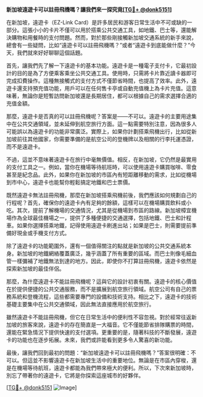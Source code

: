 **新加坡遠遊卡可以註冊飛機嗎？讓我們來一探究竟[[TG💪+ @donk5151](https://t.me/s/donk5151)]**

在新加坡，遠遊卡（EZ-Link Card）是許多居民和游客日常生活中不可或缺的一部分。這張小小的卡片不僅可以用於搭乘公共交通工具，如地鐵、巴士等，還能解決購物和用餐時的支付問題。然而，對於那些剛接觸新加坡交通系統的新手來說，總會有一些疑問，比如“遠遊卡可以註冊飛機嗎？”或者“遠遊卡到底能做什麼？”今天，我們就來好好聊聊這個話題。

首先，讓我們先了解一下遠遊卡的基本功能。遠遊卡是一種電子支付卡，它最初設計的目的是為了方便乘客乘坐公共交通工具。使用時，只需將卡片靠近讀卡器即可完成扣費操作。這種無接觸式的支付方式不僅節省時間，也提高了效率。此外，遠遊卡還支持預充值功能，用戶可以在任何售卡亭或自動充值機上為卡片充值。這意味著，無論你是短暫訪問新加坡還是長期居住，都可以根據自己的需求選擇合適的充值金額。

那麼，遠遊卡是否真的可以註冊飛機呢？答案是——不可以。遠遊卡的主要用途集中在公共交通領域，並未延伸到航空旅行方面。這一點需要特別注意，因為很多人可能誤以為遠遊卡的功能非常廣泛。實際上，如果你計劃搭乘飛機出行，比如從新加坡前往其他國家，你需要準備的是航空公司的登機牌以及相關的行李托運憑證，而不是遠遊卡。

不過，這並不意味著遠遊卡在旅行中毫無價值。相反，在新加坡，它仍然是最實用的支付工具之一。例如，當你在機場等待航班時，可以使用遠遊卡購買咖啡、零食甚至是紀念品。此外，如果你在新加坡的市區內有短距離移動的需求，比如從機場到市中心，遠遊卡也能幫你輕鬆搞定地鐵和巴士票價。

既然遠遊卡無法註冊飛機，那麼在新加坡搭乘飛機前後，我們應該如何規劃自己的行程呢？首先，確保你的遠遊卡內有足夠的餘額，這樣可以在機場購買飲料或小吃。其次，提前了解機場的交通情況，尤其是從機場到市區的路線。新加坡樟宜機場作為全球最佳機場之一，提供了多種便捷的交通選擇，包括地鐵、巴士和計程車。如果你選擇搭乘地鐵，記得使用遠遊卡刷進出站；如果是巴士，則需要提前準備好現金或手機支付方式。

除了遠遊卡的功能範圍外，還有一個值得關注的點就是新加坡的公共交通系統本身。新加坡的地鐵網絡覆蓋廣泛，幾乎涵蓋了所有重要的區域。而巴士則像毛細血管一樣彌補了地鐵無法到達的地方。因此，即使你不打算註冊飛機，遠遊卡依然是探索新加坡的最佳伴侶。

那麼，為什麼遠遊卡不能註冊飛機呢？這與它的設計初衷有關。遠遊卡的核心價值在於提供便捷的公共交通服務，而不是擴展到航空旅行領域。航空公司有自己的票務系統和登機流程，這些都需要專門的設備和技術支持。相比之下，遠遊卡的技術基礎主要集中在公共交通領域，因此無法直接應用於航空旅行。

雖然遠遊卡不能註冊飛機，但它在日常生活中的便利性不容忽視。對於經常往返新加坡的旅客來說，遠遊卡的存在簡直是一大福音。它不僅能節省排隊購票的時間，還能在緊急情況下提供快速的支付選項。更重要的是，隨著科技的不斷發展，遠遊卡的功能也在逐步拓展。未來，我們或許能看到更多令人驚喜的新功能。

最後，讓我們回到最初的問題：“新加坡遠遊卡可以註冊飛機嗎？”答案很明確：不可以。但這並不影響遠遊卡在新加坡生活中的重要地位。無論是在市區內穿梭，還是在機場等待航班，遠遊卡都能為我們帶來極大的便利。所以，下次來新加坡時，別忘了帶著你的遠遊卡，它將是你探索這座城市的好夥伴。

[[TG💪+ @donk5151](https://t.me/s/donk5151) ![Image](https://i.postimg.cc/rwNCRYN7/Snipaste-2025-04-30-17-27-05.png)]